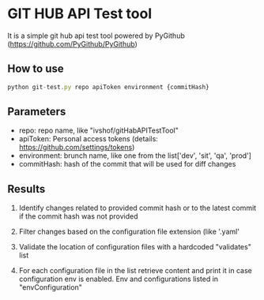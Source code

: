 # GIT HUB API Test tool
It is a simple git hub api test tool powered by PyGithub (https://github.com/PyGithub/PyGithub)

## How to use
```javascript
python git-test.py repo apiToken environment {commitHash}
```
## Parameters

- repo: repo name, like "ivshof/gitHabAPITestTool"
- apiToken: Personal access tokens (details: https://github.com/settings/tokens)
- environment: brunch name, like one from the list['dev', 'sit', 'qa', 'prod']
- commitHash: hash of the commit that will be used for diff changes


## Results

1. Identify changes related to provided commit hash or to the latest commit if the commit hash was not provided

2. Filter changes based on the configuration file extension (like '.yaml'

3. Validate the location of configuration files with a hardcoded "validates" list

4. For each configuration file in the list retrieve content and print it in case configuration env is enabled. Env and configurations listed in "envConfiguration"
